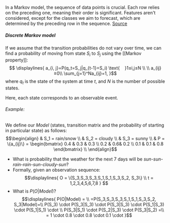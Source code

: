 In a Markov model, the sequence of data points is crucial. Each row relies on the preceding one, meaning their order is significant. Features aren't considered, except for the classes we aim to forecast, which are determined by the preceding row in the sequence.
[Source](https://youtu.be/cYjPUMAqIUo?si=PzkfNg6vbtQJez7Y)

##### Discrete Markov model
If we assume that the transition probabilities do not vary over time, we can find a probability of moving from state $S_i$ to $S_j$ using the [[Markov property]]: $$
\displaylines{
a_{i, j}=P(q_t=S_j|q_{t-1}=S_i) \text{‎‎‎ ‎ ‎ ‎ ‎}1≤i,j≤N \\ \\
a_{ij}≥0\\
\sum_{j=1}^Na_{ij}=1,
}$$where $q_t$ is the state of the system at time $t$, and $N$ is the number of possible states. 

Here, each state corresponds to an observable event.
###### Example:
We define our $Model$ (states, transition matrix and the probability of starting in particular state) as follows:
$$\begin{align}
& S_1 = rain/snow \\
& S_2 = cloudy \\
& S_3 = sunny \\
& P = \{a_{ij}\} = 
\begin{bmatrix}
0.4 & 0.3 & 0.3 \\
0.2 & 0.6& 0.2 \\
0.1 & 0.1 & 0.8
\end{bmatrix} \\
\end{align}$$
- What is probability that the weather for the next 7 days will be _sun-sun-rain-rain-sun-cloudy-sun_?
- Formally, given an observation sequence:
$$\displaylines{
	O = \{S_3,S_3,S_3,S_1,S_1,S_3,S_2, S_3\} \\
	t = 1,2,3,4,5,6,7,8
	}
	$$
- What is $P(O|Model)$?
$$\displaylines{
P(O|Model) = \\
=P(S_3,S_3,S_3,S_1,S_1,S_3,S_2, S_3|Model)=\\
P(S_3) 
\cdot P(S_3|S_3)
\cdot P(S_3|S_3)
\cdot P(S_1|S_3)
\cdot P(S_1|S_1)
\cdot \\
P(S_3|S_1)
\cdot P(S_2|S_3)
\cdot P(S_3|S_2)
=\\
= 1
\cdot 0.8
\cdot 0.8 
\cdot 0.1
\cdot }$$